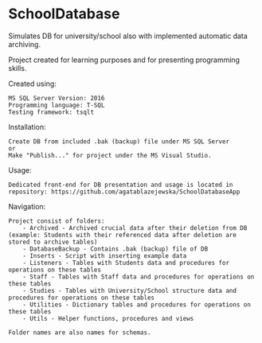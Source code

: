 # SchoolDatabase
Simulates DB for university/school also with implemented automatic data archiving.

Project created for learning purposes and for presenting programming skills. 

Created using:

	MS SQL Server Version: 2016
	Programming language: T-SQL
	Testing framework: tsqlt
	
Installation:

	Create DB from included .bak (backup) file under MS SQL Server
	or
	Make "Publish..." for project under the MS Visual Studio.
	
Usage:

	Dedicated front-end for DB presentation and usage is located in repository: https://github.com/agatablazejewska/SchoolDatabaseApp
	
Navigation:

	Project consist of folders:
		- Archived - Archived crucial data after their deletion from DB (example: Students with their referenced data after deletion are stored to archive tables)
		- DatabaseBackup - Contains .bak (backup) file of DB
		- Inserts - Script with inserting example data
		- Listeners - Tables with Students data and procedures for operations on these tables
		- Staff - Tables with Staff data and procedures for operations on these tables
		- Studies - Tables with University/School structure data and procedures for operations on these tables
		- Utilities - Dictionary tables and procedures for operations on these tables
		- Utils - Helper functions, procedures and views
		
	Folder names are also names for schemas.
